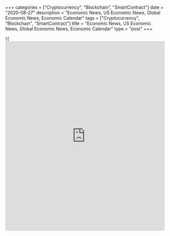 +++
categories = ["Cryptocurrency", "Blockchain", "SmartContract"]
date = "2020-08-27"
description = "Economic News, US Economic News, Global Economic News, Economic Calendar"
tags = ["Cryptocurrency", "Blockchain", "SmartContract"]
title = "Economic News, US Economic News, Global Economic News, Economic Calendar"
type = "post"
+++

{{<iframe id="large-banner" src="https://www.bounty.group/#slide=25.0" width="100%" height="600" scrolling="no" style="border: 0px solid rgb(216, 221, 230); border-radius: 3px;">}}

Japan's government maintained its economic assessment after raising it
for two straight months. Retaining the overall assessment, the Cabinet
Office said Thursday that the Japanese economy is still in a severe
situation due to the Novel Coronavirus, but it is showing movements of
picking up recently. However,... [Read more...][1]

Following the record downturn caused by the coronavirus pandemic,
Austria's manufacturing sector logged a sustained rebound in August but
the pace of expansion moderated from July, survey data from IHS Markit
showed Thursday.  The UniCredit Bank Austria manufacturing Purchasing
Managers' Index fell... [Read more...][2]

Eurozone money supply and private sector credit growth accelerated in
July, the European Central Bank reported Thursday. The monetary
aggregate M3 expanded 10.2 percent on year versus a 9.2 percent rise in
June. The rate was expected to remain unchanged at 9.2 percent. At the
same time, narrow... [Read more...][3]

[View All][4]

   1. www.rtt[news](https://www.letsplayfx.com/blog/forex-news-website/).com/3124365/japan-govt-maintains-economic-assessment.aspx?type=eueco
   2. www.rtt[news](https://www.letsplayfx.com/blog/forex-news-website/).com/3124357/austria-s-manufacturing-growth-moderates-in-august.aspx?type=eueco
   3. www.rtt[news](https://www.letsplayfx.com/blog/forex-news-website/).com/3124332/eurozone-money-supply-growth-accelerates.aspx?type=eueco
   4. www.rtt[news](https://www.letsplayfx.com/blog/forex-news-website/).com/list/european-economic-[news](https://www.letsplayfx.com/blog/forex-news-website/).aspx